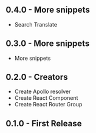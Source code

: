 ## 0.4.0 - More snippets

- Search Translate

## 0.3.0 - More snippets

- More snippets

## 0.2.0 - Creators

- Create Apollo resolver
- Create React Component
- Create React Router Group

## 0.1.0 - First Release
